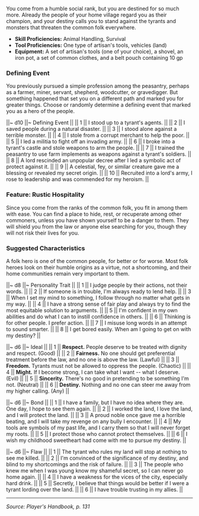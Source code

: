 You come from a humble social rank, but you are destined for so much more. Already the people of your home village regard you as their champion, and your destiny calls you to stand against the tyrants and monsters that threaten the common folk everywhere.

* **Skill Proficiencies:** Animal Handling, Survival
* **Tool Proficiencies:** One type of artisan's tools, vehicles (land)
* **Equipment:** A set of artisan's tools (one of your choice), a shovel, an iron pot, a set of common clothes, and a belt pouch containing 10 gp

### Defining Event

You previously pursued a simple profession among the peasantry, perhaps as a farmer, miner, servant, shepherd, woodcutter, or gravedigger. But something happened that set you on a different path and marked you for greater things. Choose or randomly determine a defining event that marked you as a hero of the people.

||~ d10 ||~ Defining Event ||
|| 1 || I stood up to a tyrant's agents. ||
|| 2 || I saved people during a natural disaster. ||
|| 3 || I stood alone against a terrible monster. ||
|| 4 || I stole from a corrupt merchant to help the poor. ||
|| 5 || I led a militia to fight off an invading army. ||
|| 6 || I broke into a tyrant's castle and stole weapons to arm the people. ||
|| 7 || I trained the peasantry to use farm implements as weapons against a tyrant's soldiers. ||
|| 8 || A lord rescinded an unpopular decree after I led a symbolic act of protect against it. ||
|| 9 || A celestial, fey, or similar creature gave me a blessing or revealed my secret origin. ||
|| 10 || Recruited into a lord's army, I rose to leadership and was commended for my heroism. ||

### Feature: Rustic Hospitality

Since you come from the ranks of the common folk, you fit in among them with ease. You can find a place to hide, rest, or recuperate among other commoners, unless you have shown yourself to be a danger to them. They will shield you from the law or anyone else searching for you, though they will not risk their lives for you.

### Suggested Characteristics

A folk hero is one of the common people, for better or for worse. Most folk heroes look on their humble origins as a virtue, not a shortcoming, and their home communities remain very important to them.

||~ d8 ||~ Personality Trait ||
|| 1 || I judge people by their actions, not their words. ||
|| 2 || If someone is in trouble, I'm always ready to lend help. ||
|| 3 || When I set my mind to something, I follow through no matter what gets in my way. ||
|| 4 || I have a strong sense of fair play and always try to find the most equitable solution to arguments. ||
|| 5 || I'm confident in my own abilities and do what I can to instill confidence in others. ||
|| 6 || Thinking is for other people. I prefer action. ||
|| 7 || I misuse long words in an attempt to sound smarter. ||
|| 8 || I get bored easily. When am I going to get on with my destiny? ||

||~ d6 ||~ Ideal ||
|| 1 || **Respect.** People deserve to be treated with dignity and respect. (Good) ||
|| 2 || **Fairness.** No one should get preferential treatment before the law, and no one is above the law. (Lawful) ||
|| 3 || **Freedom.** Tyrants must not be allowed to oppress the people. (Chaotic) ||
|| 4 || **Might.** If I become strong, I can take what I want --  what I deserve. (Evil) ||
|| 5 || **Sincerity.** There's no good in pretending to be something I'm not. (Neutral) ||
|| 6 || **Destiny.** Nothing and no one can steer me away from my higher calling. (Any) ||

||~ d6 ||~ Bond ||
|| 1 || I have a family, but I have no idea where they are. One day, I hope to see them again. ||
|| 2 || I worked the land, I love the land, and I will protect the land. ||
|| 3 || A proud noble once gave me a horrible beating, and I will take my revenge on any bully I encounter. ||
|| 4 || My tools are symbols of my past life, and I carry them so that I will never forget my roots. ||
|| 5 || I protect those who cannot protect themselves. ||
|| 6 || I wish my childhood sweetheart had come with me to pursue my destiny. ||

||~ d6 ||~ Flaw ||
|| 1 || The tyrant who rules my land will stop at nothing to see me killed. ||
|| 2 || I'm convinced of the significance of my destiny, and blind to my shortcomings and the risk of failure. ||
|| 3 || The people who knew me when I was young know my shameful secret, so I can never go home again. ||
|| 4 || I have a weakness for the vices of the city, especially hard drink. ||
|| 5 || Secretly, I believe that things would be better if I were a tyrant lording over the land. ||
|| 6 || I have trouble trusting in my allies. ||

----

*Source: Player's Handbook, p. 131*
